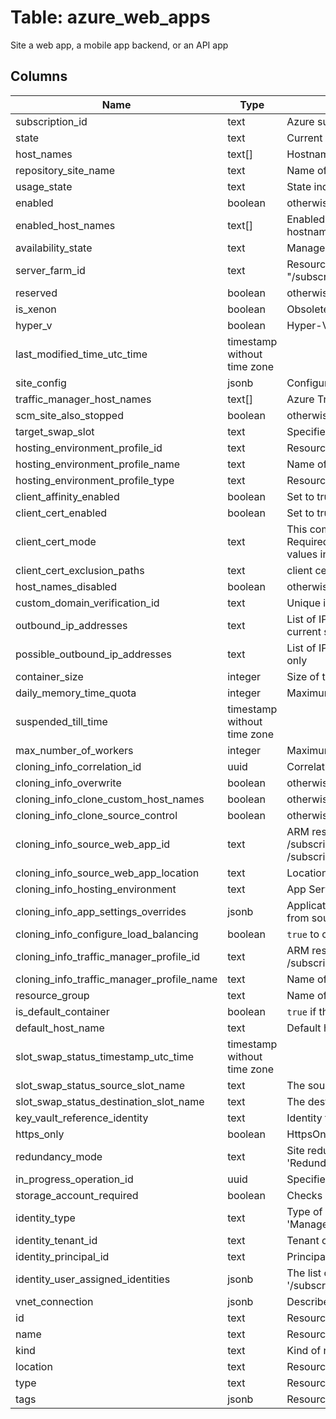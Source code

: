 
# Table: azure_web_apps
Site a web app, a mobile app backend, or an API app
## Columns
| Name        | Type           | Description  |
| ------------- | ------------- | -----  |
|subscription_id|text|Azure subscription id|
|state|text|Current state of the app|
|host_names|text[]|Hostnames associated with the app|
|repository_site_name|text|Name of the repository site|
|usage_state|text|State indicating whether the app has exceeded its quota usage Read-only Possible values include: 'UsageStateNormal', 'UsageStateExceeded'|
|enabled|boolean|otherwise, <code>false</code> Setting this value to false disables the app (takes the app offline)|
|enabled_host_names|text[]|Enabled hostnames for the appHostnames need to be assigned (see HostNames) AND enabled Otherwise, the app is not served on those hostnames|
|availability_state|text|Management information availability state for the app Possible values include: 'Normal', 'Limited', 'DisasterRecoveryMode'|
|server_farm_id|text|Resource ID of the associated App Service plan, formatted as: "/subscriptions/{subscriptionID}/resourceGroups/{groupName}/providers/MicrosoftWeb/serverfarms/{appServicePlanName}"|
|reserved|boolean|otherwise, <code>false</code>|
|is_xenon|boolean|Obsolete: Hyper-V sandbox|
|hyper_v|boolean|Hyper-V sandbox|
|last_modified_time_utc_time|timestamp without time zone||
|site_config|jsonb|Configuration of the app|
|traffic_manager_host_names|text[]|Azure Traffic Manager hostnames associated with the app Read-only|
|scm_site_also_stopped|boolean|otherwise, <code>false</code> The default is <code>false</code>|
|target_swap_slot|text|Specifies which deployment slot this app will swap into Read-only|
|hosting_environment_profile_id|text|Resource ID of the App Service Environment|
|hosting_environment_profile_name|text|Name of the App Service Environment|
|hosting_environment_profile_type|text|Resource type of the App Service Environment|
|client_affinity_enabled|boolean|Set to true to enable client affinity.|
|client_cert_enabled|boolean|Set to true to enable client certificate authentication (TLS mutual authentication).|
|client_cert_mode|text|This composes with ClientCertEnabled setting - ClientCertEnabled: false means ClientCert is ignored - ClientCertEnabled: true and ClientCertMode: Required means ClientCert is required - ClientCertEnabled: true and ClientCertMode: Optional means ClientCert is optional or accepted Possible values include: 'Required', 'Optional', 'OptionalInteractiveUser'|
|client_cert_exclusion_paths|text|client certificate authentication comma-separated exclusion paths|
|host_names_disabled|boolean|otherwise, <code>false</code>  If <code>true</code>, the app is only accessible via API management process|
|custom_domain_verification_id|text|Unique identifier that verifies the custom domains assigned to the app Customer will add this id to a txt record for verification|
|outbound_ip_addresses|text|List of IP addresses that the app uses for outbound connections (eg database access) Includes VIPs from tenants that site can be hosted with current settings Read-only|
|possible_outbound_ip_addresses|text|List of IP addresses that the app uses for outbound connections (eg database access) Includes VIPs from all tenants except dataComponent Read-only|
|container_size|integer|Size of the function container|
|daily_memory_time_quota|integer|Maximum allowed daily memory-time quota (applicable on dynamic apps only)|
|suspended_till_time|timestamp without time zone||
|max_number_of_workers|integer|Maximum number of workers This only applies to Functions container|
|cloning_info_correlation_id|uuid|Correlation ID of cloning operation This ID ties multiple cloning operations together to use the same snapshot|
|cloning_info_overwrite|boolean|otherwise, <code>false</code>|
|cloning_info_clone_custom_host_names|boolean|otherwise, <code>false</code>|
|cloning_info_clone_source_control|boolean|otherwise, <code>false</code>|
|cloning_info_source_web_app_id|text|ARM resource ID of the source app App resource ID is of the form /subscriptions/{subId}/resourceGroups/{resourceGroupName}/providers/MicrosoftWeb/sites/{siteName} for production slots and /subscriptions/{subId}/resourceGroups/{resourceGroupName}/providers/MicrosoftWeb/sites/{siteName}/slots/{slotName} for other slots|
|cloning_info_source_web_app_location|text|Location of source app ex: West US or North Europe|
|cloning_info_hosting_environment|text|App Service Environment|
|cloning_info_app_settings_overrides|jsonb|Application setting overrides for cloned app If specified, these settings override the settings cloned from source app Otherwise, application settings from source app are retained|
|cloning_info_configure_load_balancing|boolean|<code>true</code> to configure load balancing for source and destination app|
|cloning_info_traffic_manager_profile_id|text|ARM resource ID of the Traffic Manager profile to use, if it exists Traffic Manager resource ID is of the form /subscriptions/{subId}/resourceGroups/{resourceGroupName}/providers/MicrosoftNetwork/trafficManagerProfiles/{profileName}|
|cloning_info_traffic_manager_profile_name|text|Name of Traffic Manager profile to create This is only needed if Traffic Manager profile does not already exist|
|resource_group|text|Name of the resource group the app belongs to Read-only|
|is_default_container|boolean|<code>true</code> if the app is a default container; otherwise, <code>false</code>|
|default_host_name|text|Default hostname of the app Read-only|
|slot_swap_status_timestamp_utc_time|timestamp without time zone||
|slot_swap_status_source_slot_name|text|The source slot of the last swap operation|
|slot_swap_status_destination_slot_name|text|The destination slot of the last swap operation|
|key_vault_reference_identity|text|Identity to use for Key Vault Reference authentication|
|https_only|boolean|HttpsOnly: configures a web site to accept only https requests Issues redirect for http requests|
|redundancy_mode|text|Site redundancy mode Possible values include: 'RedundancyModeNone', 'RedundancyModeManual', 'RedundancyModeFailover', 'RedundancyModeActiveActive', 'RedundancyModeGeoRedundant'|
|in_progress_operation_id|uuid|Specifies an operation id if this site has a pending operation|
|storage_account_required|boolean|Checks if Customer provided storage account is required|
|identity_type|text|Type of managed service identity Possible values include: 'ManagedServiceIdentityTypeSystemAssigned', 'ManagedServiceIdentityTypeUserAssigned', 'ManagedServiceIdentityTypeSystemAssignedUserAssigned', 'ManagedServiceIdentityTypeNone'|
|identity_tenant_id|text|Tenant of managed service identity|
|identity_principal_id|text|Principal Id of managed service identity|
|identity_user_assigned_identities|jsonb|The list of user assigned identities associated with the resource The user identity dictionary key references will be ARM resource ids in the form: '/subscriptions/{subscriptionId}/resourceGroups/{resourceGroupName}/providers/MicrosoftManagedIdentity/userAssignedIdentities/{identityName}|
|vnet_connection|jsonb|Describes the virtual network connection for the web app.|
|id|text|Resource Id|
|name|text|Resource Name|
|kind|text|Kind of resource|
|location|text|Resource Location|
|type|text|Resource type|
|tags|jsonb|Resource tags|
